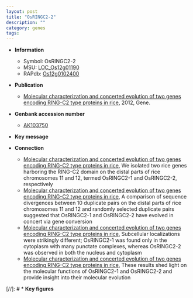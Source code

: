 ```yaml
---
layout: post
title: "OsRINGC2-2"
description: ""
category: genes
tags: 
---
```


* **Information**  
    + Symbol: OsRINGC2-2  
    + MSU: [LOC_Os12g01190](http://rice.plantbiology.msu.edu/cgi-bin/ORF_infopage.cgi?orf=LOC_Os12g01190)  
    + RAPdb: [Os12g0102400](http://rapdb.dna.affrc.go.jp/viewer/gbrowse_details/irgsp1?name=Os12g0102400)  

* **Publication**  
    + [Molecular characterization and concerted evolution of two genes encoding RING-C2 type proteins in rice](http://www.ncbi.nlm.nih.gov/pubmed?term=Molecular+characterization+and+concerted+evolution+of+two+genes+encoding+RING-C2+type+proteins+in+rice%5BTitle%5D), 2012, Gene.

* **Genbank accession number**  
    + [AK103750](http://www.ncbi.nlm.nih.gov/nuccore/AK103750)

* **Key message**  

* **Connection**  
    + [Molecular characterization and concerted evolution of two genes encoding RING-C2 type proteins in rice](http://www.ncbi.nlm.nih.gov/pubmed?term=Molecular+characterization+and+concerted+evolution+of+two+genes+encoding+RING-C2+type+proteins+in+rice%5BTitle%5D), We isolated two rice genes harboring the RING-C2 domain on the distal parts of rice chromosomes 11 and 12, termed OsRINGC2-1 and OsRINGC2-2, respectively
    + [Molecular characterization and concerted evolution of two genes encoding RING-C2 type proteins in rice](http://www.ncbi.nlm.nih.gov/pubmed?term=Molecular+characterization+and+concerted+evolution+of+two+genes+encoding+RING-C2+type+proteins+in+rice%5BTitle%5D), A comparison of sequence divergences between 10 duplicate pairs on the distal parts of rice chromosomes 11 and 12 and randomly selected duplicate pairs suggested that OsRINGC2-1 and OsRINGC2-2 have evolved in concert via gene conversion
    + [Molecular characterization and concerted evolution of two genes encoding RING-C2 type proteins in rice](http://www.ncbi.nlm.nih.gov/pubmed?term=Molecular+characterization+and+concerted+evolution+of+two+genes+encoding+RING-C2+type+proteins+in+rice%5BTitle%5D), Subcellular localizations were strikingly different; OsRINGC2-1 was found only in the cytoplasm with many punctate complexes, whereas OsRINGC2-2 was observed in both the nucleus and cytoplasm
    + [Molecular characterization and concerted evolution of two genes encoding RING-C2 type proteins in rice](http://www.ncbi.nlm.nih.gov/pubmed?term=Molecular+characterization+and+concerted+evolution+of+two+genes+encoding+RING-C2+type+proteins+in+rice%5BTitle%5D), These results shed light on the molecular functions of OsRINGC2-1 and OsRINGC2-2 and provide insight into their molecular evolution

[//]: # * **Key figures**  



